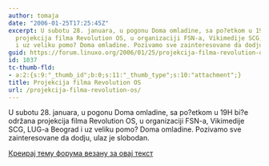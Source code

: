 ```yaml
---
author: tomaja
date: "2006-01-25T17:25:45Z"
excerpt: U subotu 28. januara, u pogonu Doma omladine, sa po?etkom u 19H bi?e održana
  projekcija filma Revolution OS, u organizaciji FSN-a, Vikimedije SCG, LUG-a Beograd
  i uz veliku pomo? Doma omladine. Pozivamo sve zainteresovane da dodju, ulaz je slobodan.
guid: https://forum.linuxo.org/2006/01/25/projekcija-filma-revolution-os/
id: 1037
tc-thumb-fld:
- a:2:{s:9:"_thumb_id";b:0;s:11:"_thumb_type";s:10:"attachment";}
title: Projekcija filma Revolution OS
url: /projekcija-filma-revolution-os/
---
```

U subotu 28. januara, u pogonu Doma omladine, sa po?etkom u 19H bi?e održana projekcija filma Revolution OS, u organizaciji FSN-a, Vikimedije SCG, LUG-a Beograd i uz veliku pomo? Doma omladine. Pozivamo sve zainteresovane da dodju, ulaz je slobodan.<!--break-->

[Креирај тему форума везану за овај текст](https://linuxo.org/nova-tema-na-forumu/?se_pid=1037)